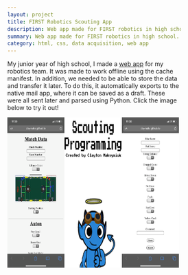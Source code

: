 ```yaml
---
layout: project
title: FIRST Robotics Scouting App
description: Web app made for FIRST robotics in high school.
summary: Web app made for FIRST robotics in high school.
category: html, css, data acquisition, web app
---
```

<style>
* {
  box-sizing: border-box;
}

.column {
  float: left;
  width: 33%;
}

/* Clearfix (clear floats) */
.row::after {
  content: "";
  clear: both;
  display: table;
}
</style>

My junior year of high school, I made a <a href="https://github.com/claymaks/Scouting" target="_blank">web app</a>
for my robotics team.  It was made to work offline using the cache manifest. In addition, we needed to be able to store the data and transfer it later. To do this, it automatically exports to the native mail app, where it can be 
saved as a draft.  These were all sent later and parsed using Python.  Click 
the image below to try it out!
<div class = "row">
    <div class = "column">
        <img src="/assets/img/pro/scout/ss1.png" height="350px" alt="1"/>
    </div>
    <div class = "column">  
        <a href="https://claymaks.github.io/Scouting/" target="_blank">
        <img src="/assets/img/pro/scout/splash.png" height="350px" alt="scouting app"/></a>
    </div>
    <div class = "column">  
        <img src="/assets/img/pro/scout/ss2.png" height="350px" alt="3"/>
    </div>
</div>